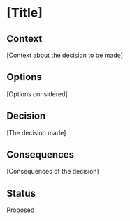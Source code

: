 # [Title]

## Context

[Context about the decision to be made]

## Options

[Options considered]

## Decision

[The decision made]

## Consequences

[Consequences of the decision]

## Status

Proposed